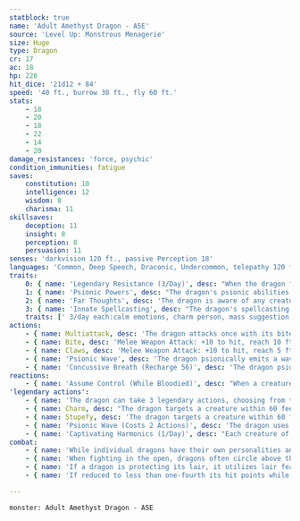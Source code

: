 ```yaml
---
statblock: true
name: 'Adult Amethyst Dragon - A5E'
source: 'Level Up: Monstrous Menagerie'
size: Huge
type: Dragon
cr: 17
ac: 18
hp: 220
hit_dice: '21d12 + 84'
speed: '40 ft., burrow 30 ft., fly 60 ft.'
stats:
    - 18
    - 20
    - 18
    - 22
    - 14
    - 20
damage_resistances: 'force, psychic'
condition_immunities: fatigue
saves:
    constitution: 10
    intelligence: 12
    wisdom: 8
    charisma: 11
skillsaves:
    deception: 11
    insight: 8
    perception: 8
    persuasion: 11
senses: 'darkvision 120 ft., passive Perception 18'
languages: 'Common, Deep Speech, Draconic, Undercommon, telepathy 120 ft.'
traits:
    0: { name: 'Legendary Resistance (3/Day)', desc: "When the dragon fails a saving throw, it can choose to succeed instead. When it does, its scales dull briefly, and it can't use telepathy or psionic abilities until the end of its next turn." }
    1: { name: 'Psionic Powers', desc: "The dragon's psionic abilities are considered both magical and psionic." }
    2: { name: 'Far Thoughts', desc: 'The dragon is aware of any creature that uses a psionic ability or communicates telepathically within 100 miles of it. As an action, the dragon can psionically observe a creature, object, or location it is familiar with within 100 miles. While observing a subject in this way, the dragon can see, hear, and communicate telepathically, but it is blind and deaf in regard to its physical senses and does not require food or water. The dragon can psionically observe a subject indefinitely and can end this effect and return to its own senses as an action.' }
    3: { name: 'Innate Spellcasting', desc: "The dragon's spellcasting ability is Charisma (save DC 19). It can innately cast the following spells, requiring no material components." }
    traits: [' 3/day each:calm emotions, charm person, mass suggestion, modify memory']
actions:
    - { name: Multiattack, desc: 'The dragon attacks once with its bite and twice with its claws. In place of its bite, it can use Psionic Wave.' }
    - { name: Bite, desc: 'Melee Weapon Attack: +10 to hit, reach 10 ft., one target. Hit: 20 (3d10 + 4) piercing damage plus 4 (1d8) force damage.' }
    - { name: Claws, desc: 'Melee Weapon Attack: +10 to hit, reach 5 ft., one target. Hit: 17 (3d8 + 4) slashing damage.' }
    - { name: 'Psionic Wave', desc: 'The dragon psionically emits a wave of crushing mental pressure. Each creature within 20 feet makes a DC 19 Wisdom saving throw, taking 16 (3d10) psychic damage on a failed save or half damage on a success. Creatures charmed by the dragon make this saving throw with disadvantage.' }
    - { name: 'Concussive Breath (Recharge 56)', desc: 'The dragon psionically unleashes telekinetic energy in a 60-foot cone. Each creature in that area makes a DC 18 Constitution saving throw, taking 60 (11d10) force damage on a failed save or half damage on a success.' }
reactions:
    - { name: 'Assume Control (While Bloodied)', desc: "When a creature charmed by the dragon begins its turn, the dragon telepathically commands the charmed creature until the end of the creature's turn. If the dragon commands the creature to take an action that would harm itself or an ally, the creature makes a DC 19 Wisdom saving throw. On a success, the creature's turn immediately ends." }
'legendary actions':
    - { name: 'The dragon can take 3 legendary actions, choosing from the options below', desc: "Only one legendary action can be used at a time and only at the end of another creature's turn. It regains spent legendary actions at the start of its turn." }
    - { name: Charm, desc: "The dragon targets a creature within 60 feet, forcing it to make a DC 16 Wisdom saving throw. On a failure, the creature is charmed by the dragon for 24 hours, regarding it as a trusted friend to be heeded and protected. Although it isn't under the dragon's control, it takes the dragon's requests or actions in the most favorable way it can. At the end of each of the target's turns and at the end of any turn during which the dragon or its companions harmed the target, it repeats the saving throw, ending the effect on a success." }
    - { name: Stupefy, desc: 'The dragon targets a creature within 60 feet. If the target is concentrating on a spell, it must make a DC 19 Constitution saving throw or lose concentration.' }
    - { name: 'Psionic Wave (Costs 2 Actions)', desc: 'The dragon uses Psionic Wave.' }
    - { name: 'Captivating Harmonics (1/Day)', desc: "Each creature of the dragon's choice within 90 feet makes a DC 16 Wisdom saving throw. On a failure, it becomes psionically charmed by the dragon for 1 minute. A creature repeats the saving throw at the end of each of its turns, ending the effect on itself on a success." }
combat:
    - { name: 'While individual dragons have their own personalities and tactics, most rely heavily on their breath weapons', desc: 'They use them whenever they can, preferably from maximum distance and while flying above their enemies.' }
    - { name: 'When fighting in the open, dragons often circle above their enemies as they wait for their breath weapons to recharge', desc: "They only close to melee if their enemies deal significant damage with ranged attacks, or if they can savage an enemy cut off from its allies. Once bloodied, dragons become more aggressive, attacking with bite and claws when their breath weapons aren't available." }
    - { name: 'If a dragon is protecting its lair, it utilizes lair features, traps, allies, and architecture such as escape tunnels to keep up a hit-and-run fight, reappearing only when it has a fully-recharged breath weapon', desc: 'If the dragon is forced into melee combat, it uses its bite and claws against a single foe. If it has legendary actions like Roar and Wing Attack, it uses them to disperse its other enemies.' }
    - { name: 'If reduced to less than one-fourth its hit points while fighting in the open, a dragon flies away', desc: 'However, it fights to the death to defend its lair, unless it can regain the upper hand through tricks or bargains.' }

---
```

```statblock
monster: Adult Amethyst Dragon - A5E
```
